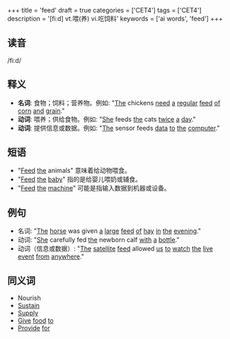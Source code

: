 +++
title = 'feed'
draft = true
categories = ['CET4']
tags = ['CET4']
description = '[fiːd] vt.喂(养) vi.吃饲料'
keywords = ['ai words', 'feed']
+++

## 读音
/fiːd/

## 释义
- **名词**: 食物；饲料；营养物。例如: "[The](/post/the/) chickens [need](/post/need/) [a](/post/a/) [regular](/post/regular/) [feed](/post/feed/) [of](/post/of/) [corn](/post/corn/) [and](/post/and/) [grain](/post/grain/)."
- **动词**: 喂养；供给食物。例如: "[She](/post/she/) feeds [the](/post/the/) cats [twice](/post/twice/) [a](/post/a/) [day](/post/day/)."
- **动词**: 提供信息或数据。例如: "[The](/post/the/) sensor feeds [data](/post/data/) [to](/post/to/) [the](/post/the/) [computer](/post/computer/)."

## 短语
- "[Feed](/post/feed/) [the](/post/the/) animals" 意味着给动物喂食。
- "[Feed](/post/feed/) [the](/post/the/) [baby](/post/baby/)" 指的是给婴儿喂奶或辅食。
- "[Feed](/post/feed/) [the](/post/the/) [machine](/post/machine/)" 可能是指输入数据到机器或设备。

## 例句
- 名词: "[The](/post/the/) [horse](/post/horse/) was given [a](/post/a/) [large](/post/large/) [feed](/post/feed/) [of](/post/of/) [hay](/post/hay/) [in](/post/in/) [the](/post/the/) [evening](/post/evening/)."
- 动词: "[She](/post/she/) carefully fed [the](/post/the/) newborn calf [with](/post/with/) [a](/post/a/) [bottle](/post/bottle/)."
- 动词（信息或数据）: "[The](/post/the/) [satellite](/post/satellite/) [feed](/post/feed/) allowed [us](/post/us/) [to](/post/to/) [watch](/post/watch/) [the](/post/the/) [live](/post/live/) [event](/post/event/) [from](/post/from/) [anywhere](/post/anywhere/)."

## 同义词
- Nourish
- [Sustain](/post/sustain/)
- [Supply](/post/supply/)
- [Give](/post/give/) [food](/post/food/) [to](/post/to/)
- [Provide](/post/provide/) [for](/post/for/)

